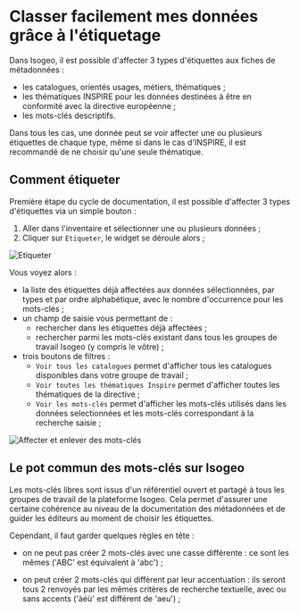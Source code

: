 # Classer facilement mes données grâce à l'étiquetage

Dans Isogeo, il est possible d'affecter 3 types d'étiquettes aux fiches de métadonnées :

* les catalogues, orientés usages, métiers, thématiques ;
* les thématiques INSPIRE pour les données destinées à être en conformité avec la directive européenne ;
* les mots-clés descriptifs.

Dans tous les cas, une donnée peut se voir affecter une ou plusieurs étiquettes de chaque type, même si dans le cas d'INSPIRE, il est recommandé de ne choisir qu'une seule thématique.

## Comment étiqueter

Première étape du cycle de documentation, il est possible d'affecter 3 types d'étiquettes via un simple bouton :

1.	Aller dans l'inventaire et sélectionner une ou plusieurs données ;
2.	Cliquer sur `Etiqueter`, le widget se déroule alors ;

![Etiqueter](/images/inv_edit_tags_widget.png "Widget étiquetage")

Vous voyez alors :
* la liste des étiquettes déjà affectées aux données sélectionnées, par types et par ordre alphabétique, avec le nombre d'occurrence pour les mots-clés ;
* un champ de saisie vous permettant de :
    * rechercher dans les étiquettes déjà affectées ;
    * rechercher parmi les mots-clés existant dans tous les groupes de travail Isogeo (y compris le vôtre) ;
* trois boutons de filtres :
    * `Voir tous les catalogues` permet d'afficher tous les catalogues disponibles dans votre groupe de travail ;
    * `Voir toutes les thématiques Inspire` permet d'afficher toutes les thématiques de la directive ;
    * `Voir les mots-clés` permet d'afficher les mots-clés utilisés dans les données selectionnées et les mots-clés correspondant à la recherche saisie ;

![Affecter et enlever des mots-clés](/images/inv_edit_tags_keywords.gif "Mots-clés")

## Le pot commun des mots-clés sur Isogeo

Les mots-clés libres sont issus d'un référentiel ouvert et partagé à tous les groupes de travail de la plateforme Isogeo. Cela permet d'assurer une certaine cohérence au niveau de la documentation des métadonnées et de guider les éditeurs au moment de choisir les étiquettes.

Cependant, il faut garder quelques règles en tête :

* on ne peut pas créer 2 mots-clés avec une casse différente : ce sont les mêmes ('ABC' est équivalent à 'abc') ;

* on peut créer 2 mots-clés qui diffèrent par leur accentuation : ils seront tous 2 renvoyés par les mêmes critères de recherche textuelle, avec ou sans accents ('àéù' est différent de 'aeu') ;
